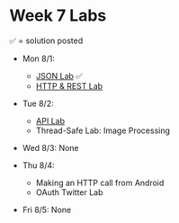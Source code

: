 # Week 7 Labs

&#x2705; = solution posted

- Mon 8/1:
  - [JSON Lab](https://github.com/ga-adi-nyc/json-lab) &#x2705;
  - [HTTP & REST Lab](https://github.com/ga-adi-nyc/Http-Rest-Lab)


- Tue 8/2:
  - [API Lab](https://github.com/ga-adi-nyc/api-lab)
  - Thread-Safe Lab: Image Processing


- Wed 8/3: None


- Thu 8/4:
  - Making an HTTP call from Android
  - OAuth Twitter Lab


- Fri 8/5: None
